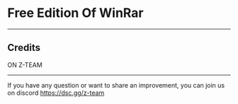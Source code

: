 # Free Edition Of WinRar



------

## Credits

ON Z-TEAM
_____


If you have any question or want to share an improvement, you can join us on discord https://dsc.gg/z-team
